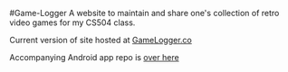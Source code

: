 #Game-Logger
A website to maintain and share one's collection of retro video games for my
CS504 class.

Current version of site hosted at [GameLogger.co](https://gamelogger.co)

Accompanying Android app repo is [over here](https://github.com/HerrSchreiber/game-logger-app)
